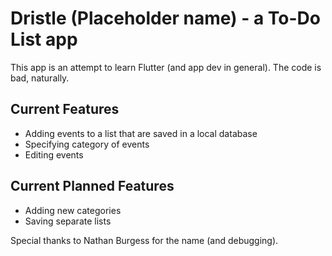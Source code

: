 # Dristle (Placeholder name) - a To-Do List app

This app is an attempt to learn Flutter (and app dev in general). The code is bad, naturally.

## Current Features

- Adding events to a list that are saved in a local database
- Specifying category of events
- Editing events

## Current Planned Features

- Adding new categories
- Saving separate lists



Special thanks to Nathan Burgess for the name (and debugging).